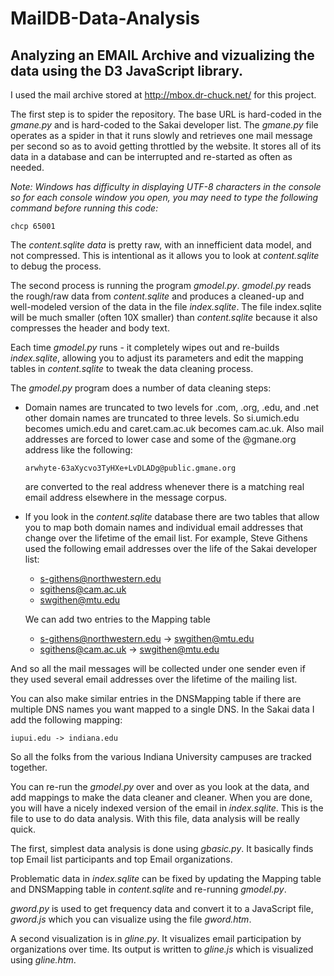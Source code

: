 # MailDB-Data-Analysis
## Analyzing an EMAIL Archive and vizualizing the data using the D3 JavaScript library.

I used the mail archive stored at http://mbox.dr-chuck.net/ for this project.

The first step is to spider the repository. The base URL is hard-coded in the *gmane.py* and is hard-coded to the Sakai developer list. The *gmane.py* file operates as a spider in that it runs slowly and retrieves one mail message per second so as to avoid getting throttled by the website. It stores all of its data in a database and can be interrupted and re-started as often as needed.

*Note: Windows has difficulty in displaying UTF-8 characters in the console so for each console window you open, you may need to type the following command before running this code:*

`chcp 65001`

The *content.sqlite data* is pretty raw, with an innefficient data model, and not compressed. This is intentional as it allows you to look at *content.sqlite* to debug the process.

The second process is running the program *gmodel.py*.  *gmodel.py* reads the rough/raw data from *content.sqlite* and produces a cleaned-up and well-modeled version of the 
data in the file *index.sqlite*.  The file index.sqlite will be much smaller (often 10X smaller) than *content.sqlite* because it also compresses the header and body text.

Each time *gmodel.py* runs - it completely wipes out and re-builds *index.sqlite*, allowing you to adjust its parameters and edit the mapping tables in *content.sqlite* to tweak the data cleaning process.

The *gmodel.py* program does a number of data cleaning steps:

- Domain names are truncated to two levels for .com, .org, .edu, and .net other domain names are truncated to three levels. So si.umich.edu becomes umich.edu and caret.cam.ac.uk becomes cam.ac.uk. Also mail addresses are forced to lower case and some of the @gmane.org address like the following:

   `arwhyte-63aXycvo3TyHXe+LvDLADg@public.gmane.org`
   
   are converted to the real address whenever there is a matching real email address elsewhere in the message corpus.

- If you look in the *content.sqlite* database there are two tables that allow you to map both domain names and individual email addresses that change over the lifetime of the email list.  For example, Steve Githens used the following email addresses over the life of the Sakai developer list:

  - s-githens@northwestern.edu
  - sgithens@cam.ac.uk
  - swgithen@mtu.edu

  We can add two entries to the Mapping table

  - s-githens@northwestern.edu ->  swgithen@mtu.edu
  - sgithens@cam.ac.uk -> swgithen@mtu.edu

And so all the mail messages will be collected under one sender even if they used several email addresses over the lifetime of the mailing list.

You can also make similar entries in the DNSMapping table if there are multiple DNS names you want mapped to a single DNS. In the Sakai data I add the following
mapping:

`iupui.edu -> indiana.edu`

So all the folks from the various Indiana University campuses are tracked together.

You can re-run the *gmodel.py* over and over as you look at the data, and add mappings to make the data cleaner and cleaner. When you are done, you will have a nicely indexed version of the email in *index.sqlite*. This is the file to use to do data analysis. With this file, data analysis will be really quick.

The first, simplest data analysis is done using *gbasic.py*. It basically finds top Email list participants and top Email organizations.

Problematic data in *index.sqlite* can be fixed by updating the Mapping table and DNSMapping table in *content.sqlite* and re-running *gmodel.py*.

*gword.py* is used to get frequency data and convert it to a JavaScript file, *gword.js* which you can visualize using the file *gword.htm*.

A second visualization is in *gline.py*. It visualizes email participation by organizations over time. Its output is written to *gline.js* which is visualized using *gline.htm*.
